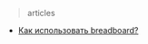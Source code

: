 > articles

+ [Как использовать breadboard?](http://arduino-diy.com/arduino-breadboard-kak-ispolzovat)
